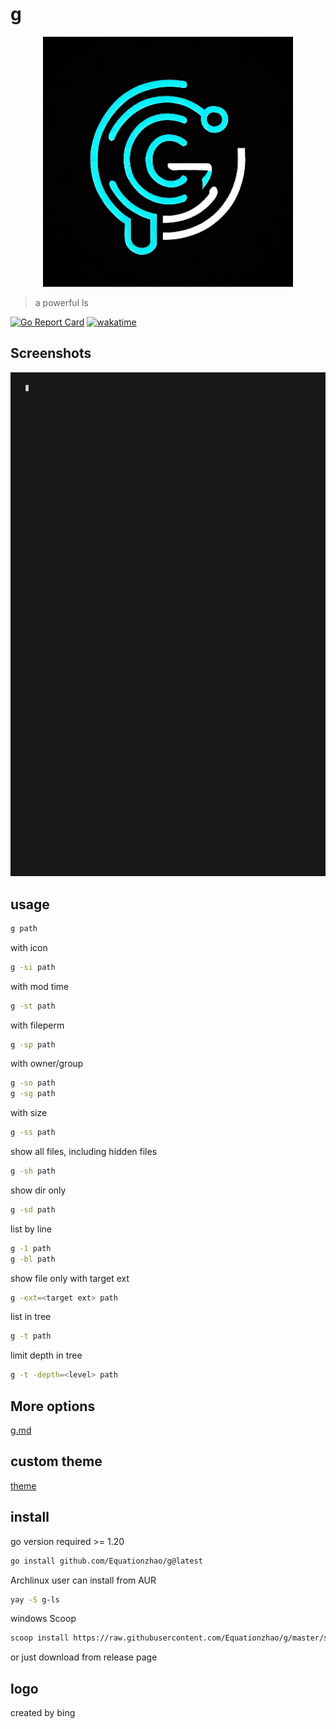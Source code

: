 # g 
<div style="text-align: center;"><img src="logo.jpg" width="400"  alt="logo"/></div>

>   a powerful ls

[![Go Report Card](https://goreportcard.com/badge/github.com/Equationzhao/g)](https://goreportcard.com/report/github.com/Equationzhao/g)
[![wakatime](https://wakatime.com/badge/github/Equationzhao/g.svg)](https://wakatime.com/badge/github/Equationzhao/g)
## Screenshots

![image](./how-g-works.gif)

## usage

```bash
g path
```

with icon
```bash
g -si path
```

with mod time
```bash
g -st path
```

with fileperm
```bash
g -sp path
```

with owner/group
```bash
g -so path
g -sg path
```

with size
```bash
g -ss path
```

show all files, including hidden files
```bash
g -sh path
```

show dir only
```bash
g -sd path
```
list by line
```bash
g -1 path
g -bl path
```

show file only with target ext
```bash
g -ext=<target ext> path
```

list in tree
```bash
g -t path
```

limit depth in tree
```bash
g -t -depth=<level> path
```

## More options
[g.md](g.md)


## custom theme

[theme](THEME.md)

## install
go version required >= 1.20
```bash
go install github.com/Equationzhao/g@latest
```

Archlinux user can install from AUR
```bash
yay -S g-ls
```

windows Scoop
```bash
scoop install https://raw.githubusercontent.com/Equationzhao/g/master/scoop/g.json
```

or just download from release page

## logo
created by bing
